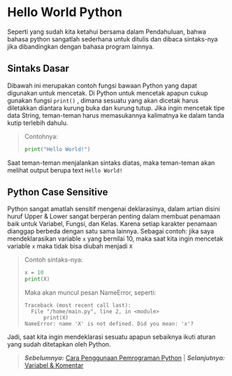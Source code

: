 # Hello World Python

Seperti yang sudah kita ketahui bersama dalam Pendahuluan, bahwa bahasa python sangatlah sederhana untuk ditulis dan dibaca sintaks-nya jika dibandingkan dengan bahasa program lainnya.

## Sintaks Dasar

Dibawah ini merupakan contoh fungsi bawaan Python yang dapat digunakan untuk mencetak. Di Python untuk mencetak apapun cukup gunakan fungsi `print()` , dimana sesuatu yang akan dicetak harus diletakkan diantara kurung buka dan kurung tutup. Jika ingin mencetak tipe data String, teman-teman harus memasukannya kalimatnya ke dalam tanda kutip terlebih dahulu.

> Contohnya:
> ```python
> print("Hello World!")
> ```

Saat teman-teman menjalankan sintaks diatas, maka teman-teman akan melihat output berupa text `Hello World!`

## Python Case Sensitive

Python sangat amatlah sensitif mengenai deklarasinya, dalam artian disini huruf Upper & Lower sangat berperan penting dalam membuat penamaan baik untuk Variabel, Fungsi, dan Kelas. Karena setiap karakter penamaan dianggap berbeda dengan satu sama lainnya. Sebagai contoh: jika saya mendeklarasikan variable `x` yang bernilai 10, maka saat kita ingin mencetak variable `x` maka tidak bisa diubah menjadi `X`

> Contoh sintaks-nya:
> ```python
> x = 10
> print(X)
> ```
>
> Maka akan muncul pesan NameError, seperti:
>
> ```
> Traceback (most recent call last):
>   File "/home/main.py", line 2, in <module>
>       print(X)
> NameError: name 'X' is not defined. Did you mean: 'x'?
> ```

Jadi, saat kita ingin mendeklarasi sesuatu apapun sebaiknya ikuti aturan yang sudah ditetapkan oleh Python.

> _**Sebelumnya:**_ [Cara Penggunaan Pemrograman Python](cara-penggunaan.md) | _**Selanjutnya:**_ [Variabel & Komentar](variable-komentar.md)
